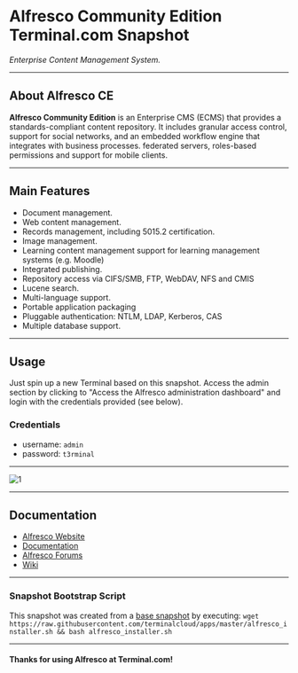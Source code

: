 # **Alfresco Community Edition** Terminal.com Snapshot

*Enterprise Content Management System.*

---

## About Alfresco CE

**Alfresco Community Edition** is an Enterprise CMS (ECMS) that provides a standards-compliant content repository. It includes granular access control, support for social networks, and an embedded workflow engine that integrates with business processes. federated servers, roles-based permissions and support for mobile clients.

---

## Main Features

- Document management.
- Web content management.
- Records management, including 5015.2 certification.
- Image management.
- Learning content management support for learning management systems (e.g. Moodle)
- Integrated publishing.
- Repository access via CIFS/SMB, FTP, WebDAV, NFS and CMIS
- Lucene search.
- Multi-language support.
- Portable application packaging
- Pluggable authentication: NTLM, LDAP, Kerberos, CAS
- Multiple database support.

---

## Usage

Just spin up a new Terminal based on this snapshot. Access the admin section by clicking to "Access the Alfresco administration dashboard" and login with the credentials provided (see below).

### Credentials

- username: `admin`
- password: `t3rminal`

---

![1](http://www.componize.com/storage/Alfresco.png)

---

## Documentation

- [Alfresco Website](http://www.alfresco.com/products/community)
- [Documentation](http://docs.alfresco.com/community/concepts/welcome-infocenter_community.html)
- [Alfresco Forums](http://forums.alfresco.com/)
- [Wiki](http://wiki.alfresco.com/wiki/Main_Page)

---

### Snapshot Bootstrap Script

This snapshot was created from a [base snapshot](https://www.terminal.com/tiny/FzpHiTXG1K) by executing:
`wget https://raw.githubusercontent.com/terminalcloud/apps/master/alfresco_installer.sh && bash alfresco_installer.sh`

---

#### Thanks for using Alfresco at Terminal.com!
